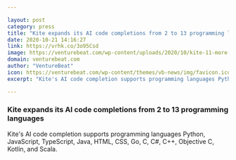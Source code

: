```yaml
---

layout: post
category: press
title: "Kite expands its AI code completions from 2 to 13 programming languages"
date: 2020-10-21 14:16:27
link: https://vrhk.co/3o95Csd
image: https://venturebeat.com/wp-content/uploads/2020/10/kite-11-more-programming-languages.png?w=1200&strip=all
domain: venturebeat.com
author: "VentureBeat"
icon: https://venturebeat.com/wp-content/themes/vb-news/img/favicon.ico
excerpt: "Kite's AI code completion supports programming languages Python, JavaScript, TypeScript, Java, HTML, CSS, Go, C, C#, C++, Objective C, Kotlin, and Scala."

---
```


### Kite expands its AI code completions from 2 to 13 programming languages

Kite's AI code completion supports programming languages Python, JavaScript, TypeScript, Java, HTML, CSS, Go, C, C#, C++, Objective C, Kotlin, and Scala.
